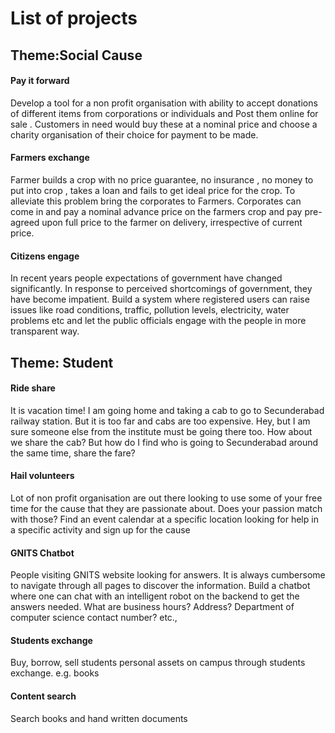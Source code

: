 # List of projects

## Theme:Social Cause 

#### Pay it forward
Develop a tool for a non profit organisation with ability to accept donations of different items from corporations or individuals and Post them online for sale . Customers in need would buy these at a nominal price and choose a charity organisation of their choice for payment to be made.

#### Farmers exchange
Farmer builds a crop with no price guarantee, no insurance , no money to put into crop , takes a loan and fails to get ideal price for the crop. To alleviate this problem bring the corporates to Farmers. Corporates can come in and pay a nominal advance price on the farmers crop and pay pre-agreed upon full price to the farmer on delivery, irrespective of current price.

#### Citizens engage
In recent years people expectations of government have changed significantly. In response to perceived shortcomings of government, they have become impatient. Build a system where registered users can raise issues like road conditions, traffic, pollution levels, electricity, water problems etc and let the public officials engage with the people in more transparent way.

## Theme: Student

#### Ride share
It is vacation time! I am going home and taking a cab to go to Secunderabad railway station. But it is too far and cabs are too expensive. Hey, but I am sure someone else from the institute must be going there too. How about we share the cab? But how do I find who is going to Secunderabad around the same time, share the fare?

#### Hail volunteers
Lot of non profit organisation are out there looking to use some of your free time for the cause that they are passionate about. Does your passion match with those? Find an event calendar at a specific location looking for help in a specific activity and sign up for the cause

#### GNITS Chatbot
People visiting GNITS website looking for answers. It is always cumbersome to navigate through all pages to discover the information. Build a chatbot where one can chat with an intelligent robot on the backend to get the answers needed. What are business hours? Address? Department of computer science contact number? etc., 

#### Students exchange
Buy, borrow, sell students personal assets on campus through students exchange. e.g. books 

#### Content search
Search books and hand written documents

